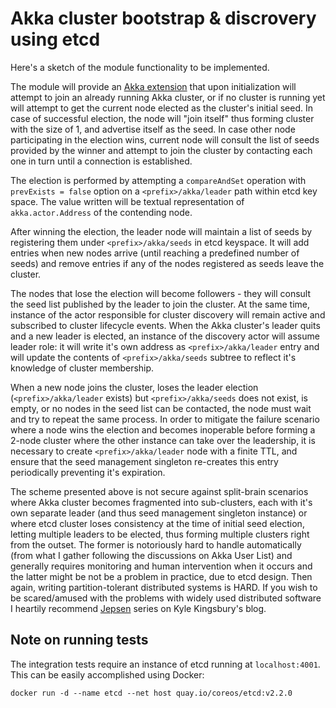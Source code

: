 Akka cluster bootstrap & discrovery using etcd
==============================================

Here's a sketch of the module functionality to be implemented.

The module will provide an
[Akka extension](http://doc.akka.io/docs/akka/current/scala/extending-akka.html) that upon 
initialization will attempt to join an already running Akka cluster, or if no cluster is running
yet will attempt to get the current node elected as the cluster's initial seed. In case of
successful election, the node will "join itself" thus forming cluster with the size of 1, and
advertise itself as the seed. In case other node participating in the election wins, current node
will consult the list of seeds provided by the winner and attempt to join the cluster by contacting
each one in turn until a connection is established.

The election is performed by attempting a `compareAndSet` operation with `prevExists = false`
option on a `<prefix>/akka/leader` path within etcd key space. The value written will be textual
representation of `akka.actor.Address` of the contending node.

After winning the election, the leader node will maintain a list of seeds by registering them under
`<prefix>/akka/seeds` in etcd keyspace. It will add entries when new nodes arrive (until reaching
a predefined number of seeds) and remove entries if any of the nodes registered as seeds leave the
cluster.

The nodes that lose the election will become followers - they will consult the seed list published
by the leader to join the cluster. At the same time, instance of the actor responsible for cluster
discovery will remain active and subscribed to cluster lifecycle events. When the Akka cluster's
leader quits and a new leader is elected, an instance of the discovery actor will assume leader
role: it will write it's own address as `<prefix>/akka/leader` entry and will update the contents
of `<prefix>/akka/seeds` subtree to reflect it's knowledge of cluster membership.

When a new node joins the cluster, loses the leader election (`<prefix>/akka/leader` exists) but
`<prefix>/akka/seeds` does not exist, is empty, or no nodes in the seed list can be contacted,
the node must wait and try to repeat the same process. In order to mitigate the failure scenario
where a node wins the election and becomes inoperable before forming a 2-node cluster where the
other instance can take over the leadership, it is necessary to create `<prefix>/akka/leader` node
with a finite TTL, and ensure that the seed management singleton re-creates this entry periodically
preventing it's expiration.

The scheme presented above is not secure against split-brain scenarios where Akka cluster becomes
fragmented into sub-clusters, each with it's own separate leader (and thus seed management
singleton instance) or where etcd cluster loses consistency at the time of initial seed election,
letting multiple leaders to be elected, thus forming multiple clusters right from the outset. The
former is notoriously hard to handle automatically (from what I gather following the discussions on
Akka User List) and generally requires monitoring and human intervention when it occurs and the
latter might be not be a problem in practice, due to etcd design. Then again, writing
partition-tolerant distributed systems is HARD. If you wish to be scared/amused with the problems
with widely used distributed software I heartily recommend [Jepsen](https://aphyr.com/tags/Jepsen)
series on Kyle Kingsbury's blog.

Note on running tests
---------------------

The integration tests require an instance of etcd running at `localhost:4001`. This can be easily
accomplished using Docker:
```
docker run -d --name etcd --net host quay.io/coreos/etcd:v2.2.0
```
